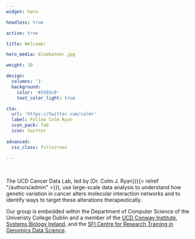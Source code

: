 ```yaml
---
widget: hero 

headless: true 

active: true

title: Welcome!

hero_media: bluebanner.jpg

weight: 10 

design:
  columns: '1'
  background:
    color: '#1565c0'
    text_color_light: true

cta:
  url: 'https://twitter.com/colmr'
  label: Follow Colm Ryan
  icon_pack: fab
  icon: twitter
  
advanced:
  css_class: fullscreen
  
---
```


<br>

The UCD Cancer Data Lab, led by [Dr. Colm J. Ryan]({{< relref "/authors/admin" >}}), use large-scale data analysis to understand how genetic variation in cancer alters molecular interaction networks and to identify ways to target these alterations therapeutically.

Our group is embedded within the Department of Computer Science of the Univeristy College Dublin and a member of the [UCD Conway Institute](https://www.ucd.ie/conway/), [Systems Biology Ireland](https://www.ucd.ie/sbi/), and the [SFI Centre for Research Training in Genomics Data Science](https://genomicsdatascience.ie). 
